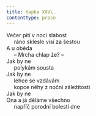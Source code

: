 ```yaml
---
title: Kapka XXV\.
contentType: prose
---
```


<section>

Večer pití v noci slabost  
     ráno sklesle visí za šestou  
A u oběda  
     – Mrcha chlap že? –  
Jak by ne  
     polykám sousta  
Jak by ne  
     lehce se vzdávám  
     kopce něhy z noční záležitosti  
Jak by ne  
Ona a já děláme všechno  
     napříč porodní bolestí dne

</section>
